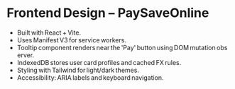 # Frontend Design – PaySaveOnline

- Built with React + Vite.  
- Uses Manifest V3 for service workers.  
- Tooltip component renders near the 'Pay' button using DOM mutation observer.  
- IndexedDB stores user card profiles and cached FX rules.  
- Styling with Tailwind for light/dark themes.  
- Accessibility: ARIA labels and keyboard navigation.